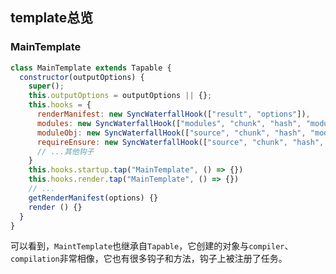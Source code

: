 ## template总览

### MainTemplate
```js
class MainTemplate extends Tapable {
  constructor(outputOptions) {
    super();
    this.outputOptions = outputOptions || {};
    this.hooks = {
      renderManifest: new SyncWaterfallHook(["result", "options"]),
      modules: new SyncWaterfallHook(["modules", "chunk", "hash", "moduleTemplate", "dependencyTemplates"]),
      moduleObj: new SyncWaterfallHook(["source", "chunk", "hash", "moduleIdExpression"]),
      requireEnsure: new SyncWaterfallHook(["source", "chunk", "hash", "chunkIdExpression"]),
      // ...其他钩子
    }
    this.hooks.startup.tap("MainTemplate", () => {})
    this.hooks.render.tap("MainTemplate", () => {})
    // ...
    getRenderManifest(options) {}
    render () {}
  }
}
```

可以看到，`MaintTemplate`也继承自`Tapable`，它创建的对象与`compiler`、`compilation`非常相像，它也有很多钩子和方法，钩子上被注册了任务。

